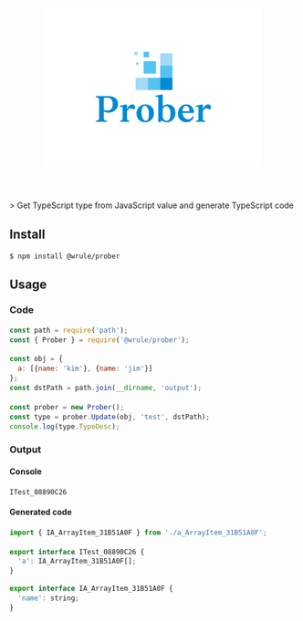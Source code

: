 <h1 align="center">
	<br>
	<img width="380" src="media/logo.svg" alt="hasha">
	<br>
	<br>
</h1>
> Get TypeScript type from JavaScript value and generate TypeScript code

## Install
```
$ npm install @wrule/prober
```

## Usage
### Code
```js
const path = require('path');
const { Prober } = require('@wrule/prober');

const obj = {
  a: [{name: 'kim'}, {name: 'jim'}]
};
const dstPath = path.join(__dirname, 'output');

const prober = new Prober();
const type = prober.Update(obj, 'test', dstPath);
console.log(type.TypeDesc);
```
### Output
#### Console
```
ITest_08890C26
```
#### Generated code
```js
import { IA_ArrayItem_31B51A0F } from './a_ArrayItem_31B51A0F';

export interface ITest_08890C26 {
  'a': IA_ArrayItem_31B51A0F[];
}
```
```js
export interface IA_ArrayItem_31B51A0F {
  'name': string;
}
```
